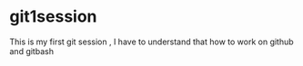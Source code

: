 # git1session

This is my first git session , I have to understand that how to work on github and gitbash 
